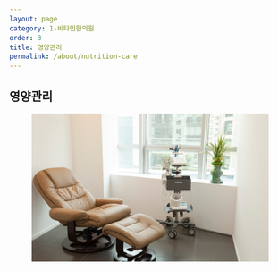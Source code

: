 ```yaml
---
layout: page
category: 1-비타민한의원
order: 3
title: 영양관리
permalink: /about/nutrition-care
---
```


<h2 class="content-heading">
  <strong>영양관리</strong>
</h2>

<figure>
  <img src="/assets/img-slide3.jpg" alt="">
</figure>
